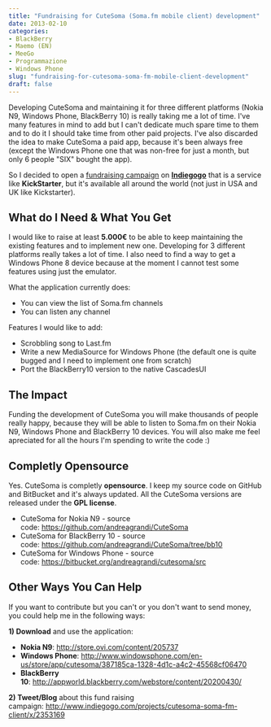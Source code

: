 ```yaml
---
title: "Fundraising for CuteSoma (Soma.fm mobile client) development"
date: 2013-02-10
categories: 
- BlackBerry
- Maemo (EN)
- MeeGo
- Programmazione
- Windows Phone
slug: "fundraising-for-cutesoma-soma-fm-mobile-client-development"
draft: false
---
```


Developing CuteSoma and maintaining it for three different platforms
(Nokia N9, Windows Phone, BlackBerry 10) is really taking me a lot of
time. I've many features in mind to add but I can't dedicate much spare
time to them and to do it I should take time from other paid projects.
I've also discarded the idea to make CuteSoma a paid app, because it's
been always free (except the Windows Phone one that was non-free for
just a month, but only 6 people "SIX" bought the app).

So I decided to open a [fundraising
campaign](http://www.indiegogo.com/projects/cutesoma-soma-fm-client/x/2353169)
on
[**Indiegogo**](http://www.indiegogo.com/projects/cutesoma-soma-fm-client/x/2353169)
that is a service like **KickStarter**, but it's available all around
the world (not just in USA and UK like Kickstarter).

## What do I Need & What You Get

I would like to raise at least **5.000€** to be able to keep maintaining
the existing features and to implement new one. Developing for 3
different platforms really takes a lot of time. I also need to find a
way to get a Windows Phone 8 device because at the moment I cannot test
some features using just the emulator.

What the application currently does:

- You can view the list of Soma.fm channels
- You can listen any channel

Features I would like to add:

- Scrobbling song to Last.fm
- Write a new MediaSource for Windows Phone (the default one is quite
bugged and I need to implement one from scratch)
- Port the BlackBerry10 version to the native CascadesUI

## The Impact

Funding the development of CuteSoma you will make thousands of people
really happy, because they will be able to listen to Soma.fm on their
Nokia N9, Windows Phone and BlackBerry 10 devices. You will also make me
feel apreciated for all the hours I'm spending to write the code :)

## Completly Opensource

Yes. CuteSoma is completly **opensource**. I keep my source code on
GitHub and BitBucket and it's always updated. All the CuteSoma versions
are released under the **GPL license**.

- CuteSoma for Nokia N9 - source code: <https://github.com/andreagrandi/CuteSoma>
- CuteSoma for BlackBerry 10 - source code: <https://github.com/andreagrandi/CuteSoma/tree/bb10>
- CuteSoma for Windows Phone - source code: <https://bitbucket.org/andreagrandi/cutesoma/src>

## Other Ways You Can Help

If you want to contribute but you can't or you don't want to send money,
you could help me in the following ways:

**1) Download** and use the application:

-   **Nokia N9**: <http://store.ovi.com/content/205737>
-   **Windows Phone**: <http://www.windowsphone.com/en-us/store/app/cutesoma/387185ca-1328-4d1c-a4c2-45568cf06470>
-   **BlackBerry 10**: <http://appworld.blackberry.com/webstore/content/20200430/>

**2) Tweet/Blog** about this fund raising
campaign: <http://www.indiegogo.com/projects/cutesoma-soma-fm-client/x/2353169>

